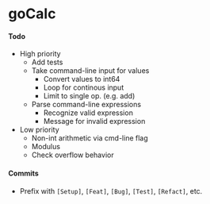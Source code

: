 # goCalc

#### Todo
- High priority
    - Add tests
    - Take command-line input for values
        - Convert values to int64
        - Loop for continous input
        - Limit to single op. (e.g. add)
    - Parse command-line expressions
        - Recognize valid expression
        - Message for invalid expression
- Low priority
    - Non-int arithmetic via cmd-line flag
    - Modulus
    - Check overflow behavior

#### Commits
- Prefix with `[Setup]`, `[Feat]`, `[Bug]`, `[Test]`, `[Refact]`, etc.
